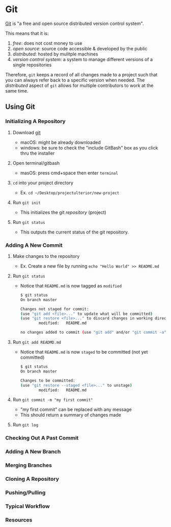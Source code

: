 # Git
[Git](https://git-scm.com/) is "a free and open source distributed version control system".

This means that it is:
1. *free*: does not cost money to use
2. *open source*: source code accessible & developed by the public
3. *distributed*: hosted by mulitple machines
4. *version control system*: a system to manage different versions of a single repositories

Therefore, `git` keeps a record of all changes made to a project such that you can always refer back to a specific version when needed. The *distributed* aspect of `git` allows for multiple contributors to work at the same time.

## Using Git
### Initializing A Repository
1. Download [git](https://git-scm.com/downloads)
    - macOS: might be already downloaded
    - windows: be sure to check the "include GitBash" box as you click thru the installer

2. Open terminal/gitbash
    - masOS: press cmd+space then enter `terminal`

3. `cd` into your project directory
    - Ex. `cd ~/Desktop/projectulterior/new-project`

4. Run `git init`
    - This initializes the git *repository* (project)

5. Run `git status`
    - This outputs the current status of the git repository.

### Adding A New Commit
1. Make changes to the repository
    - Ex. Create a new file by running `echo "Hello World" >> README.md`

2. Run `git status`
    - Notice that `README.md` is now tagged as `modified`

        ```bash
        $ git status
        On branch master

        Changes not staged for commit:
        (use "git add <file>..." to update what will be committed)
        (use "git restore <file>..." to discard changes in working directory)
                modified:   README.md

        no changes added to commit (use "git add" and/or "git commit -a")
        ```

3. Run `git add READMD.md`
    - Notice that `README.md` is now `staged` to be committed (not yet committed)
    
        ```bash
        $ git status
        On branch master

        Changes to be committed:
        (use "git restore --staged <file>..." to unstage)
                modified:   README.md
        ```

4. Run `git commit -m "my first commit"`
    - "my first commit" can be replaced with any message
    - This should return a summary of changes made

5. Run `git log`
    


### Checking Out A Past Commit

### Adding A New Branch

### Merging Branches

### Cloning A Repository

### Pushing/Pulling

### Typical Workflow

### Resources